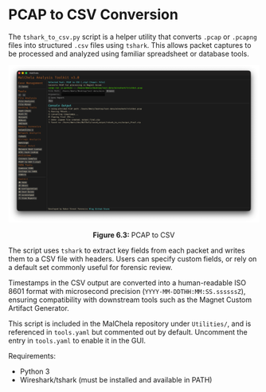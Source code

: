 # PCAP to CSV Conversion

The `tshark_to_csv.py` script is a helper utility that converts `.pcap` or `.pcapng` files into structured `.csv` files using `tshark`. This allows packet captures to be processed and analyzed using familiar spreadsheet or database tools.


![PCAP to CSV](../images/pcap_to_csv.png)

<p align="center"><strong>Figure 6.3:</strong> PCAP to CSV</p>

The script uses `tshark` to extract key fields from each packet and writes them to a CSV file with headers. Users can specify custom fields, or rely on a default set commonly useful for forensic review.

Timestamps in the CSV output are converted into a human-readable ISO 8601 format with microsecond precision (`YYYY-MM-DDTHH:MM:SS.ssssssZ`), ensuring compatibility with downstream tools such as the Magnet Custom Artifact Generator.



This script is included in the MalChela repository under `Utilities/`, and is referenced in `tools.yaml` but commented out by default. Uncomment the entry in `tools.yaml` to enable it in the GUI.

Requirements:

- Python 3
- Wireshark/tshark (must be installed and available in PATH)
